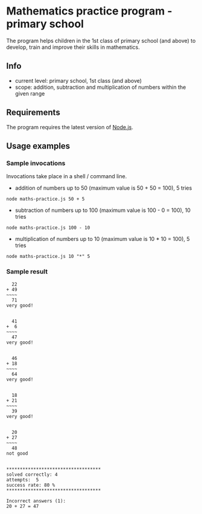 # Mathematics practice program - primary school

The program helps children in the 1st class of primary school (and above) to develop, train and improve their skills in mathematics.

## Info
- current level: primary school, 1st class (and above)
- scope: addition, subtraction and multiplication of numbers within the given range

## Requirements
The program requires the latest version of [Node.js](https://nodejs.org).

## Usage examples

### Sample invocations
Invocations take place in a shell / command line.

* addition of numbers up to 50 (maximum value is 50 + 50 = 100), 5 tries  
```
node maths-practice.js 50 + 5
```

* subtraction of numbers up to 100 (maximum value is 100 - 0 = 100), 10 tries
```
node maths-practice.js 100 - 10
```

* multiplication of numbers up to 10 (maximum value is 10 * 10 = 100), 5 tries
```
node maths-practice.js 10 "*" 5
```

### Sample result
```
  22
+ 49
~~~~
  71
very good!


  41
+  6
~~~~
  47
very good!


  46
+ 18
~~~~
  64
very good!


  18
+ 21
~~~~
  39
very good!


  20
+ 27
~~~~
  48
not good


***********************************
solved correctly: 4
attempts:  5
success rate: 80 %
***********************************

Incorrect answers (1):
20 + 27 = 47
```
